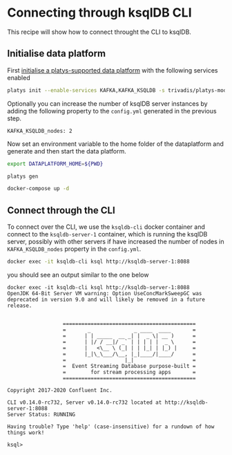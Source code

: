 # Connecting through ksqlDB CLI

This recipe will show how to connect throught the CLI to ksqlDB. 

## Initialise data platform

First [initialise a platys-supported data platform](../documentation/getting-started.md) with the following services enabled

```bash
platys init --enable-services KAFKA,KAFKA_KSQLDB -s trivadis/platys-modern-data-platform -w 1.9.1
```

Optionally you can increase the number of ksqlDB server instances by adding the following property to the `config.yml` generated in the previous step.

```
KAFKA_KSQLDB_nodes: 2
```

Now set an environment variable to the home folder of the dataplatform and generate and then start the data platform. 

```bash
export DATAPLATFORM_HOME=${PWD}

platys gen

docker-compose up -d
```

## Connect through the CLI

To connect over the CLI, we use the `ksqldb-cli` docker container and connect to the `ksqldb-server-1` container, which is running the ksqlDB server, possibly with other servers if have increased the number of nodes in `KAFKA_KSQLDB_nodes` property in the `config.yml`. 

```bash
docker exec -it ksqldb-cli ksql http://ksqldb-server-1:8088
```

you should see an output similar to the one below

```
docker exec -it ksqldb-cli ksql http://ksqldb-server-1:8088
OpenJDK 64-Bit Server VM warning: Option UseConcMarkSweepGC was deprecated in version 9.0 and will likely be removed in a future release.

                  
                  ===========================================
                  =       _              _ ____  ____       =
                  =      | | _____  __ _| |  _ \| __ )      =
                  =      | |/ / __|/ _` | | | | |  _ \      =
                  =      |   <\__ \ (_| | | |_| | |_) |     =
                  =      |_|\_\___/\__, |_|____/|____/      =
                  =                   |_|                   =
                  =  Event Streaming Database purpose-built =
                  =        for stream processing apps       =
                  ===========================================

Copyright 2017-2020 Confluent Inc.

CLI v0.14.0-rc732, Server v0.14.0-rc732 located at http://ksqldb-server-1:8088
Server Status: RUNNING

Having trouble? Type 'help' (case-insensitive) for a rundown of how things work!

ksql> 
```
